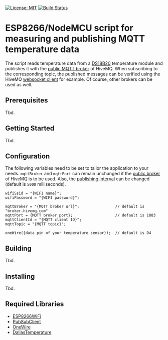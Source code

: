 [![License: MIT](https://img.shields.io/github/license/mashape/apistatus.svg)](https://choosealicense.com/licenses/mit/)
[![Build Status](https://travis-ci.org/pixelstuermer/esp8266-mqtt-temp-publisher.svg?branch=master)](https://travis-ci.org/pixelstuermer/esp8266-mqtt-temp-publisher)

# ESP8266/NodeMCU script for measuring and publishing MQTT temperature data
The script reads temperature data from a [DS18B20](https://create.arduino.cc/projecthub/TheGadgetBoy/ds18b20-digital-temperature-sensor-and-arduino-9cc806) temperature module and publishes it with the [public MQTT broker](http://www.mqtt-dashboard.com) of HiveMQ. When subscribing to the corresponding topic, the published messages can be verified using the HiveMQ [websocket client](http://www.hivemq.com/demos/websocket-client/) for example. Of course, other brokers can be used as well.

## Prerequisites
Tbd.

## Getting Started
Tbd.

## Configuration
The following variables need to be set to tailor the application to your needs. `mqttBroker` and `mqttPort` can remain unchanged if the [public broker](http://www.mqtt-dashboard.com) of HiveMQ is to be used. Also, the [publishing interval](https://github.com/pixelstuermer/esp8266-mqtt-temp-publisher/blob/master/mqtt-temp-publisher.ino#L47) can be changed (default is `5000` milliseconds).

    wifiSsid = "{WIFI name}";
    wifiPassword = "{WIFI password}";

    mqttBroker = "{MQTT broker url}";                // default is "broker.hivemq.com"
    mqttPort = {MQTT broker port};                   // default is 1883
    mqttClientId = "{MQTT client ID}";
    mqttTopic = "{MQTT topic}";

    oneWire({data pin of your temperature sensor});  // default is D4

## Building
Tbd.

## Installing
Tbd.

## Required Libraries
* [ESP8266WiFi](https://github.com/esp8266/Arduino/tree/master/libraries/ESP8266WiFi)
* [PubSubClient](https://github.com/knolleary/pubsubclient)
* [OneWire](https://github.com/PaulStoffregen/OneWire)
* [DallasTemperature](https://github.com/milesburton/Arduino-Temperature-Control-Library)
